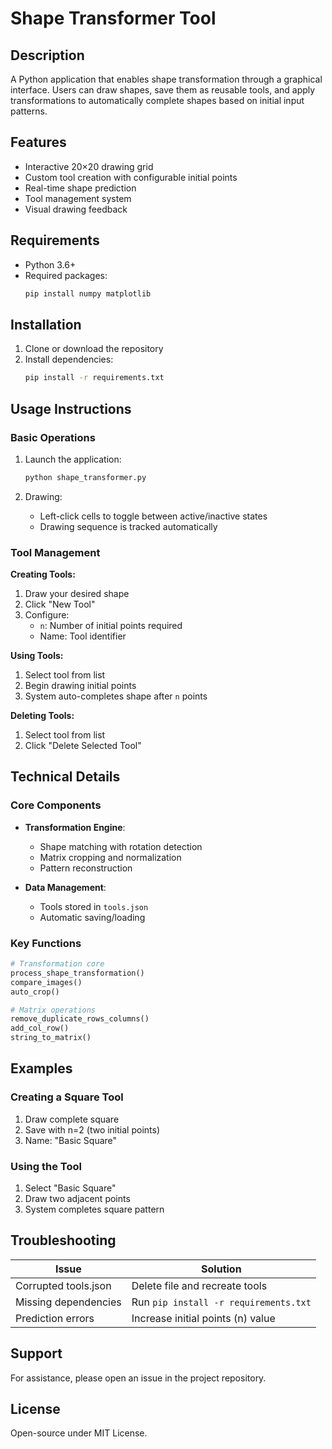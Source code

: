 
# Shape Transformer Tool

## Description
A Python application that enables shape transformation through a graphical interface. Users can draw shapes, save them as reusable tools, and apply transformations to automatically complete shapes based on initial input patterns.

## Features
- Interactive 20×20 drawing grid
- Custom tool creation with configurable initial points
- Real-time shape prediction
- Tool management system
- Visual drawing feedback

## Requirements
- Python 3.6+
- Required packages:
  ```bash
  pip install numpy matplotlib
  ```

## Installation
1. Clone or download the repository
2. Install dependencies:
   ```bash
   pip install -r requirements.txt
   ```

## Usage Instructions
### Basic Operations
1. Launch the application:
   ```bash
   python shape_transformer.py
   ```

2. Drawing:
   - Left-click cells to toggle between active/inactive states
   - Drawing sequence is tracked automatically

### Tool Management
**Creating Tools:**
1. Draw your desired shape
2. Click "New Tool"
3. Configure:
   - `n`: Number of initial points required
   - Name: Tool identifier

**Using Tools:**
1. Select tool from list
2. Begin drawing initial points
3. System auto-completes shape after `n` points

**Deleting Tools:**
1. Select tool from list
2. Click "Delete Selected Tool"

## Technical Details
### Core Components
- **Transformation Engine**:
  - Shape matching with rotation detection
  - Matrix cropping and normalization
  - Pattern reconstruction

- **Data Management**:
  - Tools stored in `tools.json`
  - Automatic saving/loading

### Key Functions
```python
# Transformation core
process_shape_transformation()
compare_images()
auto_crop()

# Matrix operations
remove_duplicate_rows_columns()
add_col_row()
string_to_matrix()
```

## Examples
### Creating a Square Tool
1. Draw complete square
2. Save with n=2 (two initial points)
3. Name: "Basic Square"

### Using the Tool
1. Select "Basic Square"
2. Draw two adjacent points
3. System completes square pattern

## Troubleshooting
| Issue | Solution |
|-------|----------|
| Corrupted tools.json | Delete file and recreate tools |
| Missing dependencies | Run `pip install -r requirements.txt` |
| Prediction errors | Increase initial points (n) value |

## Support
For assistance, please open an issue in the project repository.

## License
Open-source under MIT License.
```
